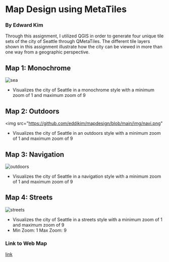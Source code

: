 # Map Design using MetaTiles

### By Edward Kim

Through this assignment, I utilized QGIS in order to generate four unique tile sets of the city of Seattle through QMetaTiles. The different
tile layers shown in this assignment illustrate how the city can be viewed in more than one way from a geographic perspective. 

## Map 1: Monochrome

![sea](mapdesign/img/sea.png)

- Visualizes the city of Seattle in a monochrome style with a minimum zoom of 1 and maximum zoom of 9

## Map 2: Outdoors

<img src="https://github.com/eddikim/mapdesign/blob/main/img/navi.png"

- Visualizes the city of Seattle in an outdoors style with a minimum zoom of 1 and maximum zoom of 9

## Map 3: Navigation



<img width="998" alt="outdoors" src="https://user-images.githubusercontent.com/119153928/220550440-d2fcedf2-04b1-457d-a2fc-daf0c90655fc.png">

- Visualizes the city of Seattle in a navigation style with a minimum zoom of 1 and maximum zoom of 9

## Map 4: Streets

![streets](mapdesign/img/street.png)

- Visualizes the city of Seattle in a streets style with a minimum zoom of 1 and maximum zoom of 9
- Min Zoom: 1 Max Zoom: 9

### Link to Web Map
[link](http://127.0.0.1:5500/index.html)
